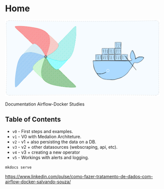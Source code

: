 # Home

![main_docker](../assets/imgs/core_image.png)

Documentation Airflow-Docker Studies

## Table of Contents

* `v0` - First steps and examples.
* `v1` - V0 with Medalion Architeture.
* `v2` - v1 + also persisting the data on a DB.
* `v3` - v2 + other datasources (webscraping, api, etc).
* `v4` - v3 + creating a new operator
* `v5` - Workings with alerts and logging.


`mkdocs serve` 

https://www.linkedin.com/pulse/como-fazer-tratamento-de-dados-com-airflow-docker-salvando-souza/